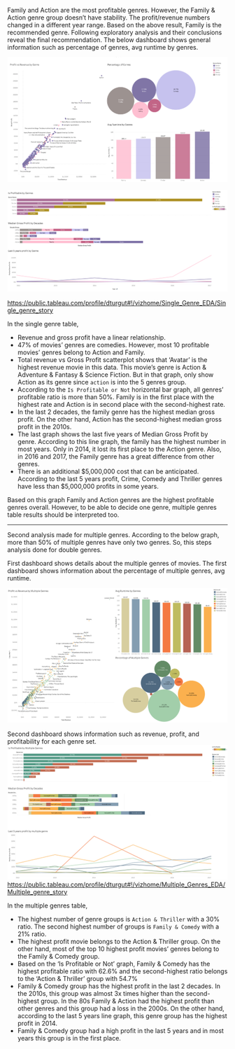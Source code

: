 Family and Action are the most profitable genres. However, the Family & Action genre group doesn’t have stability. The profit/revenue numbers changed in a different year range. Based on the above result, Family is the recommended genre. 
Following exploratory analysis and their conclusions reveal the final recommendation.
The below dashboard shows general information such as percentage of genres, avg runtime by genres. 


![single_genre_dashboard_1](images/single_genre_final_story.png)

![single_genre_dashboard_2](images/single_genre_story_2.png)

https://public.tableau.com/profile/dturgut#!/vizhome/Single_Genre_EDA/Single_genre_story

In the single genre table, 
*	Revenue and gross profit have a linear relationship. 
*	47% of movies’ genres are comedies. However, most 10 profitable movies’ genres belong to Action and Family. 
*	Total revenue vs Gross Profit scatterplot shows that ‘Avatar’ is the highest revenue movie in this data. This movie’s genre is Action & Adventure & Fantasy & Science Fiction. But in that graph, only show Action as its genre since `action` is into the 5 genres group. 
*	According to the `Is Profitable or Not` horizontal bar graph, all genres’ profitable ratio is more than 50%. Family is in the first place with the highest rate and Action is in second place with the second-highest rate. 
*	In the last 2 decades, the family genre has the highest median gross profit. On the other hand, Action has the second-highest median gross profit in the 2010s. 
*	The last graph shows the last five years of Median Gross Profit by genre. According to this line graph, the family has the highest number in most years. Only in 2014, it lost its first place to the Action genre. Also, in 2016 and 2017, the Family genre has a great difference from other genres. 
*	There is an additional $5,000,000 cost that can be anticipated. According to the last 5 years profit, Crime, Comedy and Thriller genres have less than $5,000,000 profits in some years. 

Based on this graph Family and Action genres are the highest profitable genres overall. However, to be able to decide one genre, multiple genres table results should be interpreted too.

---------------------
Second analysis made for multiple genres. According to the below graph, more than 50% of multiple genres have only two genres. So, this steps analysis done for double genres.

First dashboard shows details about the multiple genres of movies. The first dashboard shows information about the percentage of multiple genres, avg runtime.

![multiple_genres_dashboard_1](images/Multiple_genres_story.png)

Second dashboard shows information such as revenue, profit, and profitability for each genre set.
![multiple_genres_dashboard_1](images/multiple_genres_story_2.png)
https://public.tableau.com/profile/dturgut#!/vizhome/Multiple_Genres_EDA/Multiple_genre_story

In the multiple genres table,

*	The highest number of genre groups is `Action & Thriller` with a 30% ratio. The second highest number of groups is `Family & Comedy` with a 21% ratio. 
*	The highest profit movie belongs to the Action & Thriller group. On the other hand, most of the top 10 highest profit movies’ genres belong to the Family & Comedy group. 
*	Based on the ‘Is Profitable or Not’ graph, Family & Comedy has the highest profitable ratio with 62.6% and the second-highest ratio belongs to the ‘Action & Thriller’ group with 54.7%
*	Family & Comedy group has the highest profit in the last 2 decades. In the 2010s, this group was almost 3x times higher than the second-highest group. In the 80s Family & Action had the highest profit than other genres and this group had a loss in the 2000s. On the other hand, according to the last 5 years line graph, this genre group has the highest profit in 2014. 
*	Family & Comedy group had a high profit in the last 5 years and in most years this group is in the first place. 
